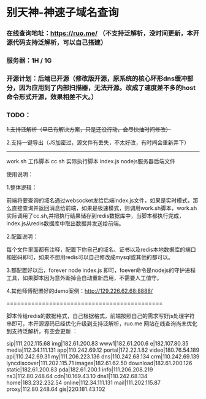 # 别天神-神速子域名查询

### 在线查询地址：https://ruo.me/ （不支持泛解析，没时间更新，本开源代码支持泛解析，可以自己搭建）

### 服务器：1H / 1G

### 开源计划：后端已开源（修改版开源，原系统的核心环形dns缓冲部分，因为应用到了内部扫描器，无法开源。改成了速度差不多的host命令形式开源，效果相差不大。）

### TODO：

~~1.支持泛解析（早已有解决方案，只是还没行动，会尽快抽时间修改）~~

2.支持一键导出（JS加密过，源文件有丢失，不太好改，有时间会重新弄下）

---

work.sh 工作脚本
cc.sh   实际执行脚本
index.js   nodejs服务器后端文件


使用说明：

1.整体逻辑：

前端将要查询的域名通过websocket发给后端index.js文件，如果是实时模式，那么直接查询并返回消息给前端，如果是极速模式，则调用work.sh脚本，work.sh实际调用了cc.sh,并把执行结果储存到redis数据库中，当脚本都执行完成，index.js从redis数据库中取出数据并发送给前端。


2.配置说明：

每个文件里面都有注释，配置下你自己的域名、证书以及redis本地数据库的端口和密码即可，如果不想用redis可以自己修改成mysql或其他的都可以。

3.都配置好以后，forever node index.js 即可，foever命令是nodejs的守护进程工具，如果脚本因为意外断掉会自动重新启用，不需要人工值守。

4.其他师傅配置好的demo案例：http://129.226.62.68:8888/

============================================

脚本传给redis的数据格式，自己根据格式，前端按照自己的需求写好js处理字符串即可，本开源源码已经优化升级到支持泛解析，ruo.me 网站在线查询尚未优化到支持泛解析，有空会更新 ：

sip|111.202.115.68
img|182.61.200.83
www1|182.61.200.6
e|182.107.80.35
media|112.34.111.131
app|110.242.69.12
portal|172.22.1.82
video|180.76.54.189
api|110.242.69.31
my|111.206.223.136
dns|110.242.68.134
crm|110.242.69.139
lyncdiscover|111.202.115.71
images|182.61.62.50
download|182.61.200.126
static|182.61.200.83
pda|182.61.200.1
info|111.206.208.219
ns3|112.80.248.64
cdn|10.169.43.10
dns1|110.242.68.134
home|183.232.232.54
online|112.34.111.131
mail|111.202.115.87
proxy|112.80.248.64
gis|220.181.43.102

